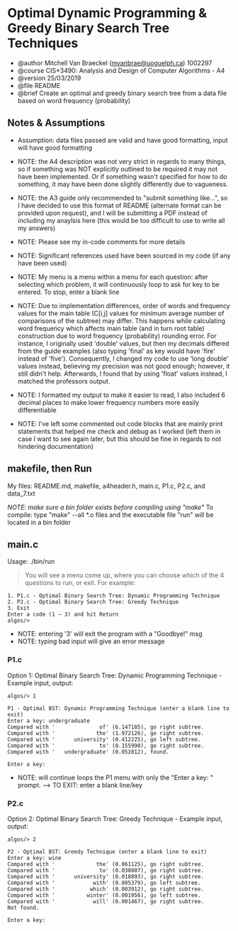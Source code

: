 # Optimal Dynamic Programming & Greedy Binary Search Tree Techniques

* @author Mitchell Van Braeckel (mvanbrae@uoguelph.ca) 1002297
* @course CIS*3490: Analysis and Design of Computer Algorithms - A4
* @version 25/03/2019
* @file README
* @brief Create an optimal and greedy binary search tree from a data file based on word frequency (probability)

## Notes & Assumptions

* Assumption: data files passed are valid and have good formatting, input will have good formatting
* NOTE: the A4 description was not very strict in regards to many things, so if something was NOT explicitly outlined to be required it may not have been implemented. Or if something wasn't specified for how to do something, it may have been done slightly differently due to vagueness.
* NOTE: the A3 guide only recommended to "submit something like...", so I have decided to use this format of README (alternate format can be provided upon request), and I will be submitting a PDF instead of including my anaylsis here (this would be too difficult to use to write all my answers)
* NOTE: Please see my in-code comments for more details
* NOTE: Significant references used have been sourced in my code (if any have been used)

* NOTE: My menu is a menu within a menu for each question: after selecting which problem, it will continuously loop to ask for key to be entered. To stop, enter a blank line
* NOTE: Due to implementation differences, order of words and frequency values for the main table (C[i,j] values for minimum average number of comparisons of the subtree) may differ. This happens while calculating word frequency which affects main table (and in turn root table) construction due to word frequency (probability) rounding error. For instance, I originally used 'double' values, but then my decimals differed from the guide examples (also typing 'final' as key would have 'fire' instead of 'five'). Consequently, I changed my code to use 'long double' values instead, believing my precision was not good enough; however, it still didn't help. Afterwards, I found that by using 'float' values instead, I matched the professors output.
* NOTE: I formatted my output to make it easier to read, I also included 6 decimal places to make lower frequency numbers more easily differentiable
* NOTE: I've left some commented out code blocks that are mainly print statements that helped me check and debug as I worked (left them in case I want to see again later, but this should be fine in regards to not hindering documentation)

## makefile, then Run

My files: README.md, makefile, a4header.h, main.c, P1.c, P2.c, and data_7.txt

_NOTE: make sure a bin folder exists before compiling using "make"_
To compile: type "make" --all *.o files and the executable file "run" will be located in a bin folder

## main.c

Usage: ./bin/run

> You will see a menu come up, where you can choose which of the 4 questions to run, or exit. For example:

```
1. P1.c - Optimal Binary Search Tree: Dynamic Programming Technique
2. P2.c - Optimal Binary Search Tree: Greedy Technique
3. Exit
Enter a code (1 – 3) and hit Return
algos/>
```

* NOTE: entering '3' will exit the program with a "Goodbye!" msg
* NOTE: typing bad input will give an error message

### P1.c

Option 1: Optimal Binary Search Tree: Dynamic Programming Technique - Example input, output:

```
algos/> 1

P1 - Optimal BST: Dynamic Programming Technique (enter a blank line to exit)
Enter a key: undergraduate
Compared with '              of' (6.147185), go right subtree.
Compared with '             the' (1.972126), go right subtree.
Compared with '      university' (0.412225), go left subtree.
Compared with '              to' (0.155990), go right subtree.
Compared with '   undergraduate' (0.052812), found.

Enter a key:
```

* NOTE: will continue loops the P1 menu with only the "Enter a key: " prompt. --> TO EXIT: enter a blank line/key

### P2.c

Option 2: Optimal Binary Search Tree: Greedy Technique - Example input, output:

```
algos/> 2

P2 - Optimal BST: Greedy Technique (enter a blank line to exit)
Enter a key: wine
Compared with '             the' (0.061125), go right subtree.
Compared with '              to' (0.030807), go right subtree.
Compared with '      university' (0.018093), go right subtree.
Compared with '            with' (0.005379), go left subtree.
Compared with '           which' (0.003912), go right subtree.
Compared with '          winter' (0.001956), go left subtree.
Compared with '            will' (0.001467), go right subtree.
Not found.

Enter a key:
```
